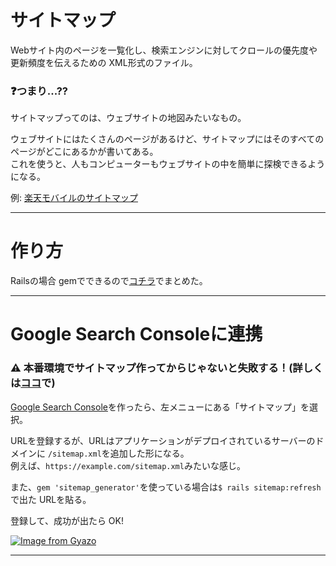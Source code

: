 # サイトマップ
Webサイト内のページを一覧化し、検索エンジンに対してクロールの優先度や更新頻度を伝えるための XML形式のファイル。

### ❓つまり...??
サイトマップってのは、ウェブサイトの地図みたいなもの。		

ウェブサイトにはたくさんのページがあるけど、サイトマップにはそのすべてのページがどこにあるかが書いてある。  
これを使うと、人もコンピューターもウェブサイトの中を簡単に探検できるようになる。  

例: [楽天モバイルのサイトマップ](https://mobile.rakuten.co.jp/sitemap/)
***

# 作り方
Railsの場合 gemでできるので[コチラ](https://github.com/Tarara33/TIL/blob/main/Rails/Gem/sitemap_generator.md)でまとめた。
***

# Google Search Consoleに連携
### ⚠️ 本番環境でサイトマップ作ってからじゃないと失敗する！(詳しくは[ココ](https://github.com/Tarara33/TIL/blob/main/Rails/Gem/sitemap_generator.md#-%E3%82%B5%E3%82%A4%E3%83%88%E3%83%9E%E3%83%83%E3%83%97%E3%81%8C%E6%9C%AC%E7%95%AA%E3%82%B5%E3%83%BC%E3%83%90%E3%83%BC%E3%81%A7%E8%A6%8B%E3%82%8C%E3%81%AA%E3%81%84)で)
[Google Search Console](https://github.com/Tarara33/TIL/blob/main/%E3%82%A4%E3%83%B3%E3%83%95%E3%83%A9/SEO/Google%20Search%20Console.md)を作ったら、左メニューにある「サイトマップ」を選択。

URLを登録するが、URLはアプリケーションがデプロイされているサーバーのドメインに `/sitemap.xml`を追加した形になる。  
例えば、`https://example.com/sitemap.xml`みたいな感じ。

また、`gem 'sitemap_generator'`を使っている場合は`$ rails sitemap:refresh`で出た URLを貼る。

登録して、成功が出たら OK!

[![Image from Gyazo](https://i.gyazo.com/f3f88513ee3e4ffe1b9872565256a821.png)](https://gyazo.com/f3f88513ee3e4ffe1b9872565256a821)
***
